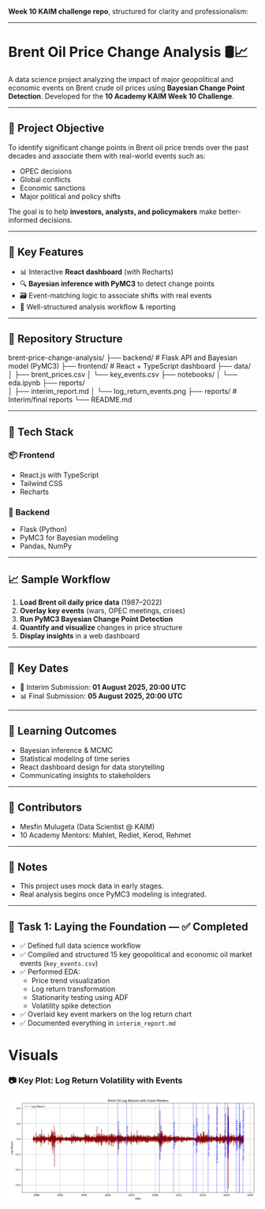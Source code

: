 **Week 10 KAIM challenge repo**, structured for clarity and professionalism:

---

# Brent Oil Price Change Analysis 🛢️📈

A data science project analyzing the impact of major geopolitical and economic events on Brent crude oil prices using **Bayesian Change Point Detection**. Developed for the **10 Academy KAIM Week 10 Challenge**.

---

## 🚀 Project Objective

To identify significant change points in Brent oil price trends over the past decades and associate them with real-world events such as:

- OPEC decisions
- Global conflicts
- Economic sanctions
- Major political and policy shifts

The goal is to help **investors, analysts, and policymakers** make better-informed decisions.

---

## 🧠 Key Features

- 📊 Interactive **React dashboard** (with Recharts)
- 🔍 **Bayesian inference with PyMC3** to detect change points
- 🗃️ Event-matching logic to associate shifts with real events
- 📑 Well-structured analysis workflow & reporting

---

## 📁 Repository Structure

brent-price-change-analysis/
├── backend/ # Flask API and Bayesian model (PyMC3)
├── frontend/ # React + TypeScript dashboard
├── data/
│ ├── brent_prices.csv
│ └── key_events.csv
├── notebooks/
│ └── eda.ipynb
├── reports/  
│ ├── interim_report.md
│ └── log_return_events.png
├── reports/ # Interim/final reports
└── README.md

---

## 🔧 Tech Stack

### 📦 Frontend

- React.js with TypeScript
- Tailwind CSS
- Recharts

### 🧠 Backend

- Flask (Python)
- PyMC3 for Bayesian modeling
- Pandas, NumPy

---

## 📈 Sample Workflow

1. **Load Brent oil daily price data** (1987–2022)
2. **Overlay key events** (wars, OPEC meetings, crises)
3. **Run PyMC3 Bayesian Change Point Detection**
4. **Quantify and visualize** changes in price structure
5. **Display insights** in a web dashboard

---

## 📅 Key Dates

- 📝 Interim Submission: **01 August 2025, 20:00 UTC**
- 📊 Final Submission: **05 August 2025, 20:00 UTC**

---

## 🧠 Learning Outcomes

- Bayesian inference & MCMC
- Statistical modeling of time series
- React dashboard design for data storytelling
- Communicating insights to stakeholders

---

## 👥 Contributors

- Mesfin Mulugeta (Data Scientist @ KAIM)
- 10 Academy Mentors: Mahlet, Rediet, Kerod, Rehmet

---

## 📌 Notes

- This project uses mock data in early stages.
- Real analysis begins once PyMC3 modeling is integrated.

---

## 📌 Task 1: Laying the Foundation — ✅ Completed

- ✅ Defined full data science workflow
- ✅ Compiled and structured 15 key geopolitical and economic oil market events (`key_events.csv`)
- ✅ Performed EDA:
  - Price trend visualization
  - Log return transformation
  - Stationarity testing using ADF
  - Volatility spike detection
- ✅ Overlaid key event markers on the log return chart
- ✅ Documented everything in `interim_report.md`

# Visuals

### 📷 Key Plot: Log Return Volatility with Events

![Log Return with Events](./figures/brent_log_returns_with_events.png)
